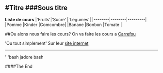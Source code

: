 #Titre
###Sous titre
---
**Liste de cours**
|'Fruits'|'Sucre' |'Legumes'|
|--------|--------|---------|
|Pomme   |Kinder  |Comcombre|
|Banane  |Bonbon  |Tomate   |

##Ou alons nous faire les cours?
On va faire les cours a [Carrefou](https://www.officielles.fr/wp-content/uploads/2024/01/C1-2.jpg)

'Ou tout simplement'
Sur leur [site internet](https://www.carrefour.fr/?msockid=3a43f2c8ecc662de0a26e766ed5663cd)

---
'''bash
jadore bash

####The End
